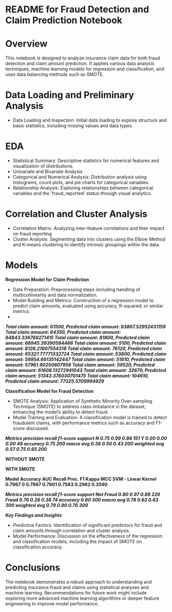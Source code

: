 # README for Fraud Detection and Claim Prediction Notebook

# Overview
This notebook is designed to analyze insurance claim data for both fraud detection and claim amount prediction. 
It applies various data analysis techniques, machine learning models for regression and classification, and uses data balancing methods such as SMOTE.

# Data Loading and Preliminary Analysis
* Data Loading and Inspection: Initial data loading to explore structure and basic statistics, including missing values and data types.

# EDA
* Statistical Summary: Descriptive statistics for numerical features and visualization of distributions.
* Univariate and Bivariate Analysis
* Categorical and Numerical Analysis: Distribution analysis using histograms, count plots, and pie charts for categorical variables.
* Relationship Analysis: Exploring relationships between categorical variables and the 'fraud_reported' status through visual analytics.

# Correlation and Cluster Analysis
* Correlation Matrix: Analyzing inter-feature correlations and their impact on fraud reporting.
* Cluster Analysis: Segmenting data into clusters using the Elbow Method and K-means clustering to identify intrinsic groupings within the data.

# Models
**Regression Model for Claim Prediction**
* Data Preparation: Preprocessing steps including handling of multicollinearity and data normalization.
* Model Building and Metrics: Construction of a regression model to predict claim amounts, evaluated using accuracy, R-squared, or similar metrics.
* 
***Total claim amount: 61500, Predicted claim amount: 63867.52952431159
Total claim amount: 64350, Predicted claim amount: 64843.336766271415
Total claim amount: 81800, Predicted claim amount: 68945.39390584466
Total claim amount: 5100, Predicted claim amount: 8126.21607554318
Total claim amount: 76120, Predicted claim amount: 65327.77771332724
Total claim amount: 53800, Predicted claim amount: 59954.66135142447
Total claim amount: 51810, Predicted claim amount: 57961.90250807958
Total claim amount: 59520, Predicted claim amount: 61608.13272941043
Total claim amount: 32670, Predicted claim amount: 51343.376030701475
Total claim amount: 104610, Predicted claim amount: 77325.5709994929***

**Classification Model for Fraud Detection**
* SMOTE Analysis: Application of Synthetic Minority Over-sampling Technique (SMOTE) to address class imbalance in the dataset, enhancing the model’s ability to detect fraud.
* Model Training and Evaluation: A classification model is trained to detect fraudulent claims, with performance metrics such as accuracy and F1-score discussed.

***Metrics     precision    recall  f1-score   support
           N       0.75      0.99      0.86       151
           Y       0.00      0.00      0.00        49
    accuracy                           0.75       200
   macro avg       0.38      0.50      0.43       200
weighted avg       0.57      0.75      0.65       200***

**WITHOUT SMOTE**

**WITH SMOTE**

**Model	              Accuracy	AUC	Recall	Prec.	F1	Kappa	MCC
SVM - Linear Kernel	0.7967	0	0.7967	0.7901	0.7563	0.2962	0.3590**

***Metrics       precision    recall  f1-score   support
   Not Fraud       0.80      0.97      0.88       226
       Fraud       0.76      0.26      0.38        74
    accuracy                           0.80       300
   macro avg       0.78      0.62      0.63       300
weighted avg       0.79      0.80      0.76       300***

***Key Findings and Insights***
* Predictive Factors: Identification of significant predictors for fraud and claim amounts through correlation and cluster analysis.
* Model Performance: Discussion on the effectiveness of the regression and classification models, including the impact of SMOTE on classification accuracy.

# Conclusions
The notebook demonstrates a robust approach to understanding and predicting insurance fraud and claims using statistical analyses and machine learning. 
Recommendations for future work might include exploring more advanced machine learning algorithms or deeper feature engineering to improve model performance.
